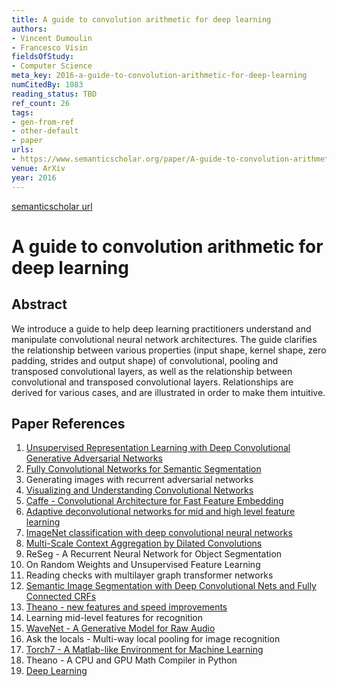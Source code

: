 ```yaml
---
title: A guide to convolution arithmetic for deep learning
authors:
- Vincent Dumoulin
- Francesco Visin
fieldsOfStudy:
- Computer Science
meta_key: 2016-a-guide-to-convolution-arithmetic-for-deep-learning
numCitedBy: 1083
reading_status: TBD
ref_count: 26
tags:
- gen-from-ref
- other-default
- paper
urls:
- https://www.semanticscholar.org/paper/A-guide-to-convolution-arithmetic-for-deep-learning-Dumoulin-Visin/f19284f6ab802c8a1fcde076fcb3fba195a71723?sort=total-citations
venue: ArXiv
year: 2016
---
```


[semanticscholar url](https://www.semanticscholar.org/paper/A-guide-to-convolution-arithmetic-for-deep-learning-Dumoulin-Visin/f19284f6ab802c8a1fcde076fcb3fba195a71723?sort=total-citations)

# A guide to convolution arithmetic for deep learning

## Abstract

We introduce a guide to help deep learning practitioners understand and manipulate convolutional neural network architectures. The guide clarifies the relationship between various properties (input shape, kernel shape, zero padding, strides and output shape) of convolutional, pooling and transposed convolutional layers, as well as the relationship between convolutional and transposed convolutional layers. Relationships are derived for various cases, and are illustrated in order to make them intuitive.

## Paper References

1. [Unsupervised Representation Learning with Deep Convolutional Generative Adversarial Networks](2016-unsupervised-representation-learning-with-deep-convolutional-generative-adversarial-networks.md)
2. [Fully Convolutional Networks for Semantic Segmentation](2017-fully-convolutional-networks-for-semantic-segmentation.md)
3. Generating images with recurrent adversarial networks
4. [Visualizing and Understanding Convolutional Networks](2014-visualizing-and-understanding-convolutional-networks.md)
5. [Caffe - Convolutional Architecture for Fast Feature Embedding](2014-caffe-convolutional-architecture-for-fast-feature-embedding.md)
6. [Adaptive deconvolutional networks for mid and high level feature learning](2011-adaptive-deconvolutional-networks-for-mid-and-high-level-feature-learning.md)
7. [ImageNet classification with deep convolutional neural networks](2012-imagenet-classification-with-deep-convolutional-neural-networks.md)
8. [Multi-Scale Context Aggregation by Dilated Convolutions](2016-multi-scale-context-aggregation-by-dilated-convolutions.md)
9. ReSeg - A Recurrent Neural Network for Object Segmentation
10. On Random Weights and Unsupervised Feature Learning
11. Reading checks with multilayer graph transformer networks
12. [Semantic Image Segmentation with Deep Convolutional Nets and Fully Connected CRFs](2015-semantic-image-segmentation-with-deep-convolutional-nets-and-fully-connected-crfs.md)
13. [Theano - new features and speed improvements](2012-theano-new-features-and-speed-improvements.md)
14. Learning mid-level features for recognition
15. [WaveNet - A Generative Model for Raw Audio](2016-wavenet-a-generative-model-for-raw-audio.md)
16. Ask the locals - Multi-way local pooling for image recognition
17. [Torch7 - A Matlab-like Environment for Machine Learning](2011-torch7-a-matlab-like-environment-for-machine-learning.md)
18. Theano - A CPU and GPU Math Compiler in Python
19. [Deep Learning](2016-deep-learning.md)
